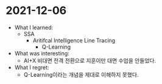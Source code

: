 # 2021-12-06

- What I learned: 
  - SSA
    - Aritifcal Intelligence Line Tracing
      - Q-Learning
- What was interesting: 
  - AI+X 비대면 전격 전환으로 지훈이만 대면 수업을 안들었다.
- What I regret: 
  - Q-Learning이라는 개념을 제대로 이해하지 못했다.